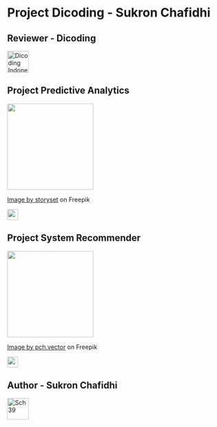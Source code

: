 
# Project Dicoding - Sukron Chafidhi

## Reviewer - Dicoding
<a href="https://www.dicoding.com">
            <img src="https://dicoding-web-img.sgp1.cdn.digitaloceanspaces.com/original/commons/new-ui-logo.png" alt="Dicoding Indonesia" width="50" >
        </a> 
<br>

## Project Predictive Analytics
<img src='https://res.cloudinary.com/da0hsihog/image/upload/v1688719861/Portofolio/7140739_3515462_wqxkir.jpg' height='200px'>

<a href="https://www.freepik.com/free-vector/site-stats-concept-illustration_7140739.htm#query=predictive%20analytics&position=17&from_view=keyword&track=ais">Image by storyset</a> on Freepik <br>


[<img src="https://res.cloudinary.com/da0hsihog/image/upload/v1688721420/Portofolio/read-more_o26oyf.png" height='25'>](<https://github.com/Sch39/Dicoding_ML-Terapan/blob/master/Predictive%20Analytics/README.md>)
<br>

## Project System Recommender
<img src='https://res.cloudinary.com/da0hsihog/image/upload/v1688719862/Portofolio/20827916_xkiifg.jpg' width="200px">

<a href="https://www.freepik.com/free-vector/team-analysts-working-brand-reputation-social-media_20827916.htm#query=recommender%20system&position=3&from_view=search&track=ais">Image by pch.vector</a> on Freepik <br>

[<img src="https://res.cloudinary.com/da0hsihog/image/upload/v1688721420/Portofolio/read-more_o26oyf.png" height='25'>](<https://github.com/Sch39/Dicoding_ML-Terapan/blob/master/Recommender%20System/README.md>)
<br>

## Author - Sukron Chafidhi
<a href="https://profile.sch39.dev">
            <img src="https://profile.sch39.dev/icons/icon.png" alt="Sch39" width="50" >
        </a> 




